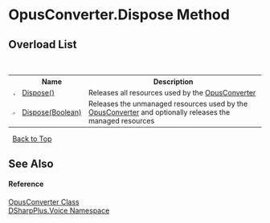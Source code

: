 # OpusConverter.Dispose Method 
 


## Overload List
&nbsp;<table><tr><th></th><th>Name</th><th>Description</th></tr><tr><td>![Public method](media/pubmethod.gif "Public method")</td><td><a href="cc8f703f-a8f6-3313-b7a5-1031cd910052">Dispose()</a></td><td>
Releases all resources used by the <a href="589d242d-7214-93e0-cabd-f73ae5c099bc">OpusConverter</a></td></tr><tr><td>![Protected method](media/protmethod.gif "Protected method")</td><td><a href="b2d1cf85-23d5-1a53-1a30-0a281799d4f4">Dispose(Boolean)</a></td><td>
Releases the unmanaged resources used by the <a href="589d242d-7214-93e0-cabd-f73ae5c099bc">OpusConverter</a> and optionally releases the managed resources</td></tr></table>&nbsp;
<a href="#opusconverter.dispose-method">Back to Top</a>

## See Also


#### Reference
<a href="589d242d-7214-93e0-cabd-f73ae5c099bc">OpusConverter Class</a><br /><a href="721897d8-8fb1-1e49-ffd9-d615b59914fb">DSharpPlus.Voice Namespace</a><br />